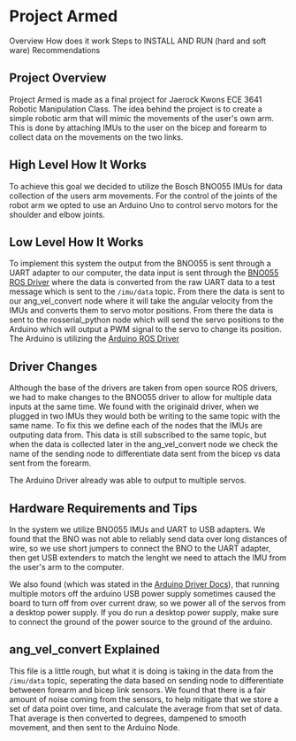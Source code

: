 # Project Armed
Overview
How does it work
Steps to INSTALL AND RUN (hard and soft ware)
Recommendations

## Project Overview
Project Armed is made as a final project for Jaerock Kwons ECE 3641 Robotic Manipulation Class.  The idea behind the project is to create a simple robotic arm that will mimic the movements of the user's own arm.  This is done by attaching IMUs to the user on the bicep and forearm to collect data on the movements on the two links.

## High Level How It Works
To achieve this goal we decided to utilize the Bosch BNO055 IMUs for data collection of the users arm movements.  For the control of the joints of the robot arm we opted to use an Arduino Uno to control servo motors for the shoulder and elbow joints.

## Low Level How It Works
To implement this system the output from the BNO055 is sent through a UART adapter to our computer, the data input is sent through the [BNO055 ROS Driver](https://github.com/RoboticArts/ros_imu_bno055) where the data is converted from the raw UART data to a test message which is sent to the `/imu/data` topic.  From there the data is sent to our ang_vel_convert node where it will take the angular velocity from the IMUs and converts them to servo motor positions. From there the data is sent to the rosserial_python node which will send the servo positions to the Arduino which will output a PWM signal to the servo to change its position.  The Arduino is utilizing the [Arduino ROS Driver](http://wiki.ros.org/rosserial_arduino/Tutorials/Servo%20Controller)

## Driver Changes
Although the base of the drivers are taken from open source ROS drivers, we had to make changes to the BNO055 driver to allow for multiple data inputs at the same time.  We found with the originald driver, when we plugged in two IMUs they would both be writing to the same topic with the same name. To fix this we define each of the nodes that the IMUs are outputing data from.  This data is still subscribed to the same topic, but when the data is collected later in the ang_vel_convert node we check the name of the sending node to differentiate data sent from the bicep vs data sent from the forearm.

The Arduino Driver already was able to output to multiple servos.

## Hardware Requirements and Tips
In the system we utilize BNO055 IMUs and UART to USB adapters.  We found that the BNO was not able to reliably send data over long distances of wire, so we use short jumpers to connect the BNO to the UART adapter, then get USB extenders to match the lenght we need to attach the IMU from the user's arm to the computer.

We also found (which was stated in the [Arduino Driver Docs](http://wiki.ros.org/rosserial_arduino/Tutorials/Servo%20Controller)), that running multiple motors off the arduino USB power supply sometimes caused the board to turn off from over current draw, so we power all of the servos from a desktop power supply.  If you do run a desktop power supply, make sure to connect the ground of the power source to the ground of the arduino.

## ang_vel_convert Explained
This file is a little rough, but what it is doing is taking in the data from the `/imu/data` topic, seperating the data based on sending node to differentiate betweeen forearm and bicep link sensors.  We found that there is a fair amount of noise coming from the sensors, to help mitigate that we store a set of data point over time, and calculate the average from that set of data.  That average is then converted to degrees, dampened to smooth movement, and then sent to the Arduino Node.
